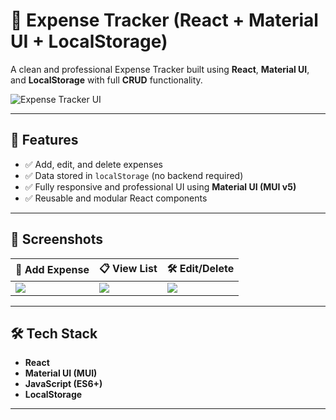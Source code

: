 # 💸 Expense Tracker (React + Material UI + LocalStorage)

A clean and professional Expense Tracker built using **React**, **Material UI**, and **LocalStorage** with full **CRUD** functionality.

![Expense Tracker UI](https://via.placeholder.com/800x400.png?text=Expense+Tracker+UI)

---

## 🚀 Features

- ✅ Add, edit, and delete expenses
- ✅ Data stored in `localStorage` (no backend required)
- ✅ Fully responsive and professional UI using **Material UI (MUI v5)**
- ✅ Reusable and modular React components

---

## 📸 Screenshots

| 💼 Add Expense | 📋 View List | 🛠️ Edit/Delete |
|----------------|--------------|----------------|
| ![](https://via.placeholder.com/250x150.png?text=Add+Expense) | ![](https://via.placeholder.com/250x150.png?text=Expense+List) | ![](https://via.placeholder.com/250x150.png?text=Edit+Delete) |

---

## 🛠️ Tech Stack

- **React**
- **Material UI (MUI)**
- **JavaScript (ES6+)**
- **LocalStorage**

---



